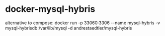 # docker-mysql-hybris

alternative to compose: 
docker run -p 33060:3306 --name mysql-hybris -v mysql-hybrisdb:/var/lib/mysql -d andrestaedtler/mysql-hybris
